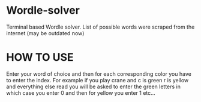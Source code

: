 # Wordle-solver
Terminal based Wordle solver. 
List of possible words were scraped from the internet (may be outdated now)

# HOW TO USE
Enter your word of choice and then for each corresponding color you have to enter the index.
For example if you play crane and c is green r is yellow and everything else read you will be asked to enter
the green letters in which case you enter 0 and then for yellow you enter 1 etc...
